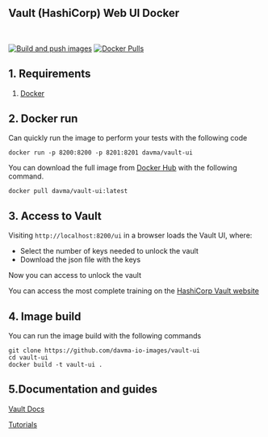 ## Vault (HashiCorp) Web UI Docker

</br>

[![Build and push images](https://github.com/davma-io-images/vault-ui/actions/workflows/docker-image.yml/badge.svg)](https://github.com/davma-io-images/vault-ui/actions/workflows/docker-image.yml)
[![Docker Pulls](https://img.shields.io/docker/pulls/davma/vault-ui?logo=docker&logoColor=white)](https://hub.docker.com/r/davma/vault-ui) 


## 1. Requirements

1. [Docker](https://docs.docker.com/get-docker/)

## 2. Docker run

Can quickly run the image to perform your tests with the following code

````
docker run -p 8200:8200 -p 8201:8201 davma/vault-ui
````

You can download the full image from [Docker Hub](https://hub.docker.com/) with the following command.

````
docker pull davma/vault-ui:latest
````

## 3. Access to Vault

Visiting ``http://localhost:8200/ui`` in a browser loads the Vault UI, where:

- Select the number of keys needed to unlock the vault
- Download the json file with the keys

Now you can access to unlock the vault

You can access the most complete training on the [HashiCorp Vault website](https://learn.hashicorp.com/collections/vault/getting-started-ui)

## 4. Image build

You can run the image build with the following commands

````
git clone https://github.com/davma-io-images/vault-ui
cd vault-ui
docker build -t vault-ui .
````

## 5.Documentation and guides

[Vault Docs](https://www.vaultproject.io/docs) 

[Tutorials](https://learn.hashicorp.com/vault)



